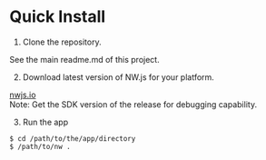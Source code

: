 # Quick Install

  1. Clone the repository.

  See the main readme.md of this project.

  2. Download latest version of NW.js for your platform.

  [nwjs.io](https://nwjs.io) <br/>
  Note: Get the SDK version of the release for debugging capability.

  3. Run the app

  ~~~
  $ cd /path/to/the/app/directory
  $ /path/to/nw .
  ~~~
